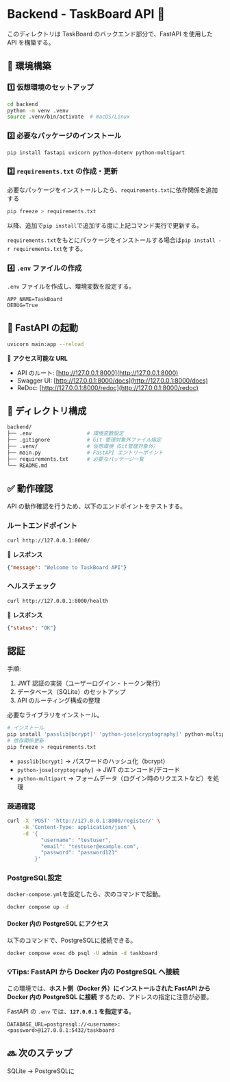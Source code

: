 # Backend - TaskBoard API 📝

このディレクトリは TaskBoard のバックエンド部分で、FastAPI を使用した API を構築する。

## 📌 環境構築

### 1️⃣ 仮想環境のセットアップ

```sh
cd backend
python -m venv .venv
source .venv/bin/activate  # macOS/Linux
```

### 2️⃣ 必要なパッケージのインストール

```sh
pip install fastapi uvicorn python-dotenv python-multipart
```

### 3️⃣ `requirements.txt` の作成・更新

必要なパッケージをインストールしたら、`requirements.txt`に依存関係を追加する

```sh
pip freeze > requirements.txt
```

以降、追加で`pip install`で追加する度に上記コマンド実行で更新する。

`requirements.txt`をもとにパッケージをインストールする場合は`pip install -r requirements.txt`をする。

### 4️⃣ `.env` ファイルの作成

`.env` ファイルを作成し、環境変数を設定する。

```plaintext
APP_NAME=TaskBoard
DEBUG=True
```

## 🚀 FastAPI の起動

```sh
uvicorn main:app --reload
```

📌 **アクセス可能な URL**

- API のルート: [http://127.0.0.1:8000](http://127.0.0.1:8000)
- Swagger UI: [http://127.0.0.1:8000/docs](http://127.0.0.1:8000/docs)
- ReDoc: [http://127.0.0.1:8000/redoc](http://127.0.0.1:8000/redoc)

## 📂 ディレクトリ構成

```bash
backend/
├── .env                  # 環境変数設定
├── .gitignore            # Git 管理対象外ファイル指定
├── .venv/                # 仮想環境（Git管理対象外）
├── main.py               # FastAPI エントリーポイント
├── requirements.txt      # 必要なパッケージ一覧
└── README.md
```

## ✅ 動作確認

API の動作確認を行うため、以下のエンドポイントをテストする。

### ルートエンドポイント

```sh
curl http://127.0.0.1:8000/
```

📌 **レスポンス**

```json
{"message": "Welcome to TaskBoard API"}
```

### ヘルスチェック

```sh
curl http://127.0.0.1:8000/health
```

📌 **レスポンス**

```json
{"status": "OK"}
```

## 認証

手順:

1. JWT 認証の実装（ユーザーログイン・トークン発行）
2. データベース（SQLite）のセットアップ
3. API のルーティング構成の整理

必要なライブラリをインストール。

```bash
# インストール
pip install 'passlib[bcrypt]' 'python-jose[cryptography]' python-multipart SQLAlchemy
# 依存関係更新
pip freeze > requirements.txt
```

- `passlib[bcrypt]` → パスワードのハッシュ化（bcrypt）
- `python-jose[cryptography]` → JWT のエンコード/デコード
- `python-multipart` → フォームデータ（ログイン時のリクエストなど）を処理

### 疎通確認

```bash
curl -X 'POST' 'http://127.0.0.1:8000/register/' \
     -H 'Content-Type: application/json' \
     -d '{
           "username": "testuser",
           "email": "testuser@example.com",
           "password": "password123"
         }'
```

### PostgreSQL設定

`docker-compose.yml`を設定したら、次のコマンドで起動。

```bash
docker compose up -d
```

#### Docker 内の PostgreSQL にアクセス

以下のコマンドで、PostgreSQLに接続できる。

```bash
docker compose exec db psql -U admin -d taskboard
```

### 💡Tips: FastAPI から Docker 内の PostgreSQL へ接続

この環境では、**ホスト側（Docker 外）にインストールされた FastAPI から Docker 内の PostgreSQL に接続** するため、アドレスの指定に注意が必要。

FastAPI の `.env` では、**`127.0.0.1` を指定する**。

```env
DATABASE_URL=postgresql://<username>:<password>@127.0.0.1:5432/taskboard
```

## 🔜 次のステップ

SQLite -> PostgreSQLに
